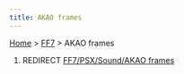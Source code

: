 ```yaml
---
title: AKAO frames
---
```


[Home](../Main%20Page.md.md) > [FF7](../FF7.md) > AKAO frames

1.  REDIRECT [FF7/PSX/Sound/AKAO frames][]

  [FF7/PSX/Sound/AKAO frames]: PSX/Sound/AKAO%20frames.md "wikilink"
